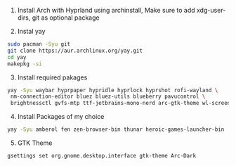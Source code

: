 1. Install Arch with Hyprland using archinstall, Make sure to add xdg-user-dirs, git as optional package

2. Instal yay 
```sh
sudo pacman -Syu git
git clone https://aur.archlinux.org/yay.git
cd yay
makepkg -si
```

3. Install required pakages 
```sh
yay -Syu waybar hyprpaper hypridle hyprlock hyprshot rofi-wayland \
 nm-connection-editor bluez bluez-utils blueberry pavucontrol \
 brightnessctl gvfs-mtp ttf-jetbrains-mono-nerd arc-gtk-theme wl-screenrec
```

4. Install Packages of my choice 
```sh
yay -Syu amberol fen zen-browser-bin thunar heroic-games-launcher-bin
```

5. GTK Theme 
```sh
gsettings set org.gnome.desktop.interface gtk-theme Arc-Dark
```
